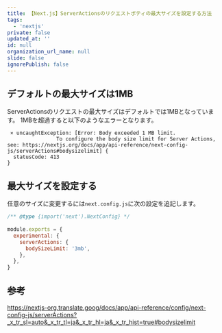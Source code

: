 ```yaml
---
title: 【Next.js】ServerActionsのリクエストボティの最大サイズを設定する方法
tags:
  - 'nextjs'
private: false
updated_at: ''
id: null
organization_url_name: null
slide: false
ignorePublish: false
---
```


## デフォルトの最大サイズは1MB

ServerActionsのリクエストの最大サイズはデフォルトでは1MBとなっています。
1MBを超過すると以下のようなエラーとなります。

```terminal
 ⨯ uncaughtException: [Error: Body exceeded 1 MB limit.
                To configure the body size limit for Server Actions, see: https://nextjs.org/docs/app/api-reference/next-config-js/serverActions#bodysizelimit] {
  statusCode: 413
}
```

## 最大サイズを設定する

任意のサイズに変更するには`next.config.js`に次の設定を追記します。

```javascript
/** @type {import('next').NextConfig} */
 
module.exports = {
  experimental: {
    serverActions: {
      bodySizeLimit: '3mb',
    },
  },
}
```

## 参考

https://nextjs-org.translate.goog/docs/app/api-reference/config/next-config-js/serverActions?_x_tr_sl=auto&_x_tr_tl=ja&_x_tr_hl=ja&_x_tr_hist=true#bodysizelimit
